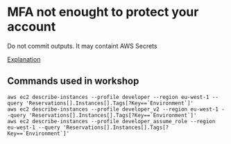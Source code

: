 # MFA not enought to protect your account

Do not commit outputs. It may containt AWS Secrets

[Explanation](https://medium.com/@tanzwud.work/protect-aws-account-with-group-and-assume-role-when-mfa-is-not-enough-913c9948532d)

## Commands used in workshop

```
aws ec2 describe-instances --profile developer --region eu-west-1 --query 'Reservations[].Instances[].Tags[?Key==`Environment`]'
aws ec2 describe-instances --profile developer_v2 --region eu-west-1 --query 'Reservations[].Instances[].Tags[?Key==`Environment`]'
aws ec2 describe-instances --profile developer_assume_role --region eu-west-1 --query 'Reservations[].Instances[].Tags[?Key==`Environment`]'
```


